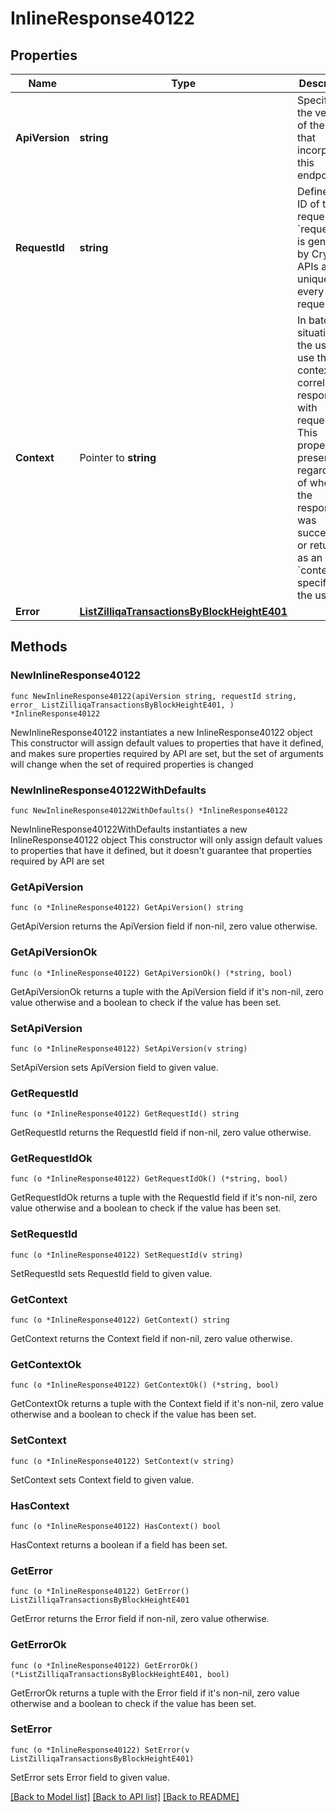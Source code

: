 # InlineResponse40122

## Properties

Name | Type | Description | Notes
------------ | ------------- | ------------- | -------------
**ApiVersion** | **string** | Specifies the version of the API that incorporates this endpoint. | 
**RequestId** | **string** | Defines the ID of the request. The &#x60;requestId&#x60; is generated by Crypto APIs and it&#39;s unique for every request. | 
**Context** | Pointer to **string** | In batch situations the user can use the context to correlate responses with requests. This property is present regardless of whether the response was successful or returned as an error. &#x60;context&#x60; is specified by the user. | [optional] 
**Error** | [**ListZilliqaTransactionsByBlockHeightE401**](ListZilliqaTransactionsByBlockHeightE401.md) |  | 

## Methods

### NewInlineResponse40122

`func NewInlineResponse40122(apiVersion string, requestId string, error_ ListZilliqaTransactionsByBlockHeightE401, ) *InlineResponse40122`

NewInlineResponse40122 instantiates a new InlineResponse40122 object
This constructor will assign default values to properties that have it defined,
and makes sure properties required by API are set, but the set of arguments
will change when the set of required properties is changed

### NewInlineResponse40122WithDefaults

`func NewInlineResponse40122WithDefaults() *InlineResponse40122`

NewInlineResponse40122WithDefaults instantiates a new InlineResponse40122 object
This constructor will only assign default values to properties that have it defined,
but it doesn't guarantee that properties required by API are set

### GetApiVersion

`func (o *InlineResponse40122) GetApiVersion() string`

GetApiVersion returns the ApiVersion field if non-nil, zero value otherwise.

### GetApiVersionOk

`func (o *InlineResponse40122) GetApiVersionOk() (*string, bool)`

GetApiVersionOk returns a tuple with the ApiVersion field if it's non-nil, zero value otherwise
and a boolean to check if the value has been set.

### SetApiVersion

`func (o *InlineResponse40122) SetApiVersion(v string)`

SetApiVersion sets ApiVersion field to given value.


### GetRequestId

`func (o *InlineResponse40122) GetRequestId() string`

GetRequestId returns the RequestId field if non-nil, zero value otherwise.

### GetRequestIdOk

`func (o *InlineResponse40122) GetRequestIdOk() (*string, bool)`

GetRequestIdOk returns a tuple with the RequestId field if it's non-nil, zero value otherwise
and a boolean to check if the value has been set.

### SetRequestId

`func (o *InlineResponse40122) SetRequestId(v string)`

SetRequestId sets RequestId field to given value.


### GetContext

`func (o *InlineResponse40122) GetContext() string`

GetContext returns the Context field if non-nil, zero value otherwise.

### GetContextOk

`func (o *InlineResponse40122) GetContextOk() (*string, bool)`

GetContextOk returns a tuple with the Context field if it's non-nil, zero value otherwise
and a boolean to check if the value has been set.

### SetContext

`func (o *InlineResponse40122) SetContext(v string)`

SetContext sets Context field to given value.

### HasContext

`func (o *InlineResponse40122) HasContext() bool`

HasContext returns a boolean if a field has been set.

### GetError

`func (o *InlineResponse40122) GetError() ListZilliqaTransactionsByBlockHeightE401`

GetError returns the Error field if non-nil, zero value otherwise.

### GetErrorOk

`func (o *InlineResponse40122) GetErrorOk() (*ListZilliqaTransactionsByBlockHeightE401, bool)`

GetErrorOk returns a tuple with the Error field if it's non-nil, zero value otherwise
and a boolean to check if the value has been set.

### SetError

`func (o *InlineResponse40122) SetError(v ListZilliqaTransactionsByBlockHeightE401)`

SetError sets Error field to given value.



[[Back to Model list]](../README.md#documentation-for-models) [[Back to API list]](../README.md#documentation-for-api-endpoints) [[Back to README]](../README.md)


